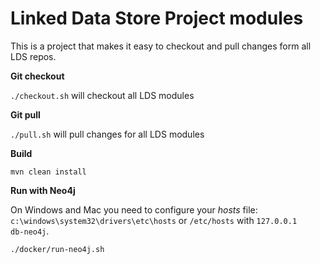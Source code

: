 # Linked Data Store Project modules

This is a project that makes it easy to checkout and pull changes form all LDS repos.

**Git checkout**

`./checkout.sh` will checkout all LDS modules

**Git pull**

`./pull.sh` will pull changes for all LDS modules

**Build**

`mvn clean install`

**Run with Neo4j**

On Windows and Mac you need to configure your *hosts* file: `c:\windows\system32\drivers\etc\hosts` or `/etc/hosts` with `127.0.0.1    db-neo4j`.

`./docker/run-neo4j.sh`
